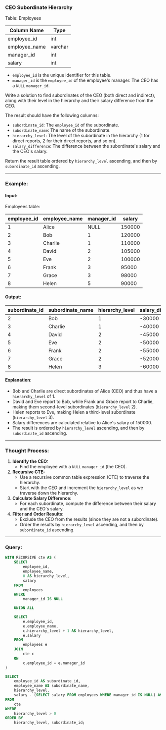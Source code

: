 ### CEO Subordinate Hierarchy

Table: Employees

| Column Name   | Type    |
|---------------|---------|
| employee_id   | int     |
| employee_name | varchar |
| manager_id    | int     |
| salary        | int     |

- `employee_id` is the unique identifier for this table.
- `manager_id` is the `employee_id` of the employee's manager. The CEO has a `NULL` `manager_id`.

Write a solution to find subordinates of the CEO (both direct and indirect), along with their level in the hierarchy and their salary difference from the CEO.

The result should have the following columns:
- `subordinate_id`: The `employee_id` of the subordinate.
- `subordinate_name`: The name of the subordinate.
- `hierarchy_level`: The level of the subordinate in the hierarchy (1 for direct reports, 2 for their direct reports, and so on).
- `salary_difference`: The difference between the subordinate's salary and the CEO's salary.

Return the result table ordered by `hierarchy_level` ascending, and then by `subordinate_id` ascending.

---

### Example:

#### Input:

Employees table:

| employee_id | employee_name  | manager_id | salary  |
|-------------|----------------|------------|---------|
| 1           | Alice          | NULL       | 150000  |
| 2           | Bob            | 1          | 120000  |
| 3           | Charlie        | 1          | 110000  |
| 4           | David          | 2          | 105000  |
| 5           | Eve            | 2          | 100000  |
| 6           | Frank          | 3          | 95000   |
| 7           | Grace          | 3          | 98000   |
| 8           | Helen          | 5          | 90000   |

#### Output:

| subordinate_id | subordinate_name | hierarchy_level | salary_difference |
|----------------|------------------|-----------------|-------------------|
| 2              | Bob              | 1               | -30000            |
| 3              | Charlie          | 1               | -40000            |
| 4              | David            | 2               | -45000            |
| 5              | Eve              | 2               | -50000            |
| 6              | Frank            | 2               | -55000            |
| 7              | Grace            | 2               | -52000            |
| 8              | Helen            | 3               | -60000            |

#### Explanation:
- Bob and Charlie are direct subordinates of Alice (CEO) and thus have a `hierarchy_level` of 1.
- David and Eve report to Bob, while Frank and Grace report to Charlie, making them second-level subordinates (`hierarchy_level` 2).
- Helen reports to Eve, making Helen a third-level subordinate (`hierarchy_level` 3).
- Salary differences are calculated relative to Alice's salary of 150000.
- The result is ordered by `hierarchy_level` ascending, and then by `subordinate_id` ascending.

---

### Thought Process:
1. **Identify the CEO:**
   - Find the employee with a `NULL` `manager_id` (the CEO).
2. **Recursive CTE:**
   - Use a recursive common table expression (CTE) to traverse the hierarchy.
   - Start with the CEO and increment the `hierarchy_level` as we traverse down the hierarchy.
3. **Calculate Salary Difference:**
   - For each subordinate, compute the difference between their salary and the CEO's salary.
4. **Filter and Order Results:**
   - Exclude the CEO from the results (since they are not a subordinate).
   - Order the results by `hierarchy_level` ascending, and then by `subordinate_id` ascending.

---

### Query:

```sql
WITH RECURSIVE cte AS (
    SELECT 
        employee_id, 
        employee_name,
        0 AS hierarchy_level,
        salary
    FROM 
        employees 
    WHERE 
        manager_id IS NULL

    UNION ALL

    SELECT 
        e.employee_id, 
        e.employee_name, 
        c.hierarchy_level + 1 AS hierarchy_level,
        e.salary
    FROM 
        employees e
    JOIN 
        cte c
    ON 
        c.employee_id = e.manager_id
)

SELECT 
    employee_id AS subordinate_id,
    employee_name AS subordinate_name,
    hierarchy_level,
    salary - (SELECT salary FROM employees WHERE manager_id IS NULL) AS salary_difference
FROM 
    cte
WHERE 
    hierarchy_level > 0
ORDER BY 
    hierarchy_level, subordinate_id;
